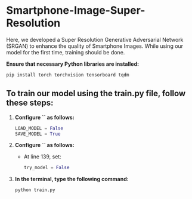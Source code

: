 # Smartphone-Image-Super-Resolution

Here, we developed a Super Resolution Generative Adversarial Network (SRGAN) to enhance the quality of Smartphone Images. While using our model for the first time, training should be done.

**Ensure that necessary Python libraries are installed:**

   ```bash
   pip install torch torchvision tensorboard tqdm
   ```

## To train our model using the train.py file, follow these steps:
1. **Configure **``** as follows:**

   ```python
   LOAD_MODEL = False
   SAVE_MODEL = True
   ```

2. **Configure **``** as follows:**

   - At line 139, set:
     ```python
     try_model = False
     ```

3. **In the terminal, type the following command:**

   ```bash
   python train.py
   ```

